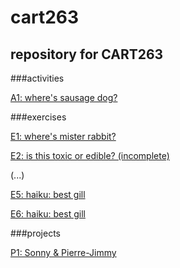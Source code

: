 # cart263
## repository for CART263 

###activities

[A1: where's sausage dog?](https://sbordel.github.io/cart263/activities/wheres-sausage-dog/index.html)

###exercises

[E1: where's mister rabbit?](https://sbordel.github.io/cart263/exercises/wheres-mister-rabbit/index.html)

[E2: is this toxic or edible? (incomplete)](https://sbordel.github.io/cart263/exercises/slamina-new-game-plus/index.html)

(...)

[E5: haiku: best gill](https://sbordel.github.io/cart263/exercises/haiku-best-gill/index.html)

[E6: haiku: best gill](https://sbordel.github.io/cart263/exercises/friends-only/index.html)

###projects

[P1: Sonny & Pierre-Jimmy](https://sbordel.github.io/cart263/projects/a-night-at-the-movies/index.html)
